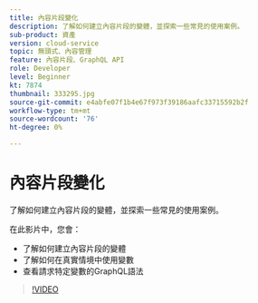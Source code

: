 ```yaml
---
title: 內容片段變化
description: 了解如何建立內容片段的變體，並探索一些常見的使用案例。
sub-product: 資產
version: cloud-service
topic: 無頭式、內容管理
feature: 內容片段、GraphQL API
role: Developer
level: Beginner
kt: 7874
thumbnail: 333295.jpg
source-git-commit: e4abfe07f1b4e67f973f39186aafc33715592b2f
workflow-type: tm+mt
source-wordcount: '76'
ht-degree: 0%

---
```



# 內容片段變化

了解如何建立內容片段的變體，並探索一些常見的使用案例。

在此影片中，您會：

+ 了解如何建立內容片段的變體
+ 了解如何在真實情境中使用變數
+ 查看請求特定變數的GraphQL語法

>[!VIDEO](https://video.tv.adobe.com/v/333295/?quality=12&learn=on)

